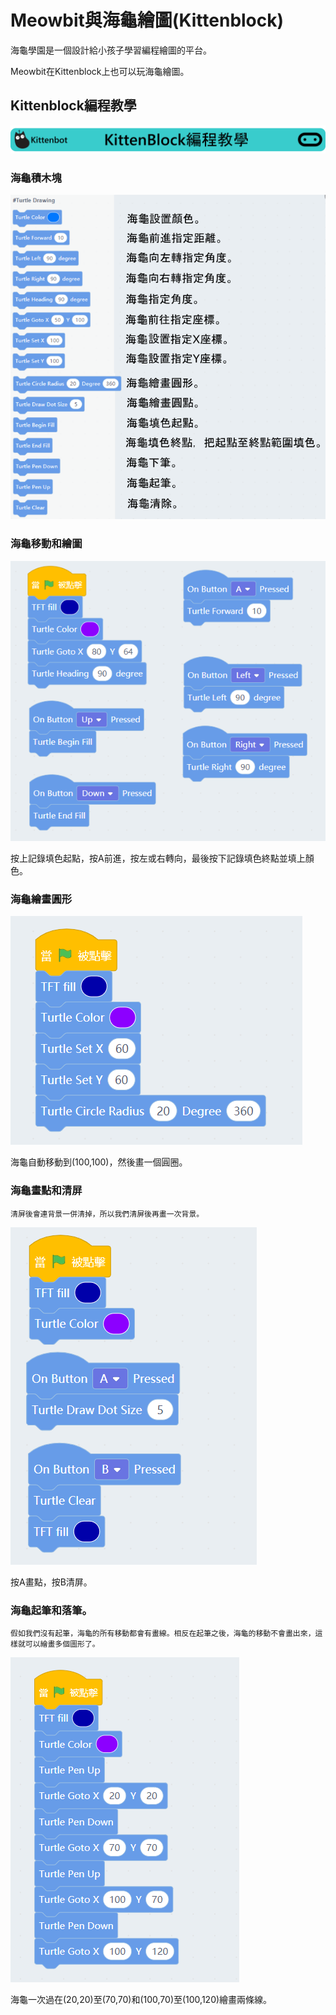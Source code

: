 # Meowbit與海龜繪圖(Kittenblock)

海龜學園是一個設計給小孩子學習編程繪圖的平台。

Meowbit在Kittenblock上也可以玩海龜繪圖。

##  Kittenblock編程教學

![](../functional_module/PWmodules/images/kbbanner.png)

### 海龜積木塊

![](./images/kb16.png)

### 海龜移動和繪圖

![](./images/turtle1.png)

按上記錄填色起點，按A前進，按左或右轉向，最後按下記錄填色終點並填上顏色。

### 海龜繪畫圓形

![](./images/turtle2.png)

海龜自動移動到(100,100)，然後畫一個圓圈。

### 海龜畫點和清屏

    清屏後會連背景一併清掉，所以我們清屏後再畫一次背景。

![](./images/turtle3.png)

按A畫點，按B清屏。

### 海龜起筆和落筆。

    假如我們沒有起筆，海龜的所有移動都會有畫線。相反在起筆之後，海龜的移動不會畫出來，這樣就可以繪畫多個圖形了。

![](./images/turtle4.png)

海龜一次過在(20,20)至(70,70)和(100,70)至(100,120)繪畫兩條線。

